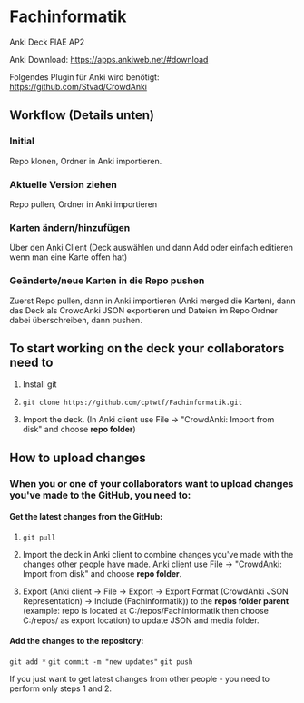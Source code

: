# Fachinformatik
Anki Deck FIAE AP2

Anki Download: https://apps.ankiweb.net/#download

Folgendes Plugin für Anki wird benötigt:
https://github.com/Stvad/CrowdAnki

## Workflow (Details unten)
### Initial
Repo klonen, Ordner in Anki importieren.
### Aktuelle Version ziehen
Repo pullen, Ordner in Anki importieren
### Karten ändern/hinzufügen
Über den Anki Client (Deck auswählen und dann Add oder einfach editieren wenn man eine Karte offen hat)
### Geänderte/neue Karten in die Repo pushen
Zuerst Repo pullen, dann in Anki importieren (Anki merged die Karten), dann das Deck als CrowdAnki JSON exportieren und Dateien im Repo Ordner dabei überschreiben, dann pushen.

## To start working on the deck your collaborators need to
1. Install git

2. `git clone https://github.com/cptwtf/Fachinformatik.git`

3. Import the deck.
  (In Anki client use File -> "CrowdAnki: Import from disk" and choose **repo folder**)

## How to upload changes
### When you or one of your collaborators want to upload changes you've made to the GitHub, you need to:

#### Get the latest changes from the GitHub:

1. `git pull`
2. Import the deck in Anki client to combine changes you've made with the changes other people have made. Anki client use File -> "CrowdAnki: Import from disk" and choose **repo folder**.


3. Export (Anki client -> File -> Export -> Export Format (CrowdAnki JSON Representation) -> Include (Fachinformatik)) to the **repos folder parent** (example: repo is located at C:/repos/Fachinformatik then choose C:/repos/ as export location) to update JSON and media folder.

#### Add the changes to the repository:

`git add *`
`git commit -m "new updates"`
`git push`

If you just want to get latest changes from other people - you need to perform only steps 1 and 2.
